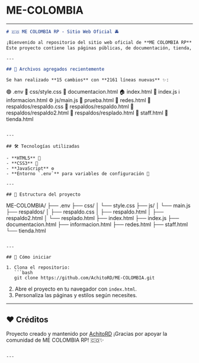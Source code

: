 # ME-COLOMBIA


---

```markdown
# 🇨🇴 ME COLOMBIA RP - Sitio Web Oficial 🚔

¡Bienvenido al repositorio del sitio web oficial de **ME COLOMBIA RP**!  
Este proyecto contiene las páginas públicas, de documentación, tienda, staff y mucho más para la comunidad de Roleplay.

---

## 📁 Archivos agregados recientemente

Se han realizado **15 cambios** con **2161 líneas nuevas** ✨:

```

🟢 .env
🎨 css/style.css
🧾 documentacion.html
🏠 index.html
🧠 index.js
ℹ️ informacion.html
⚙️ js/main.js
🧪 prueba.html
📱 redes.html
💾 respaldos/respaldo.css
📄 respaldos/respaldo.html
📄 respaldos/respaldo2.html
📄 respaldos/resplado.html
👮 staff.html
🛒 tienda.html

```

---

## 🛠️ Tecnologías utilizadas

- **HTML5** 📄
- **CSS3** 🎨
- **JavaScript** ⚙️
- **Entorno `.env`** para variables de configuración 🔐

---

## 🧪 Estructura del proyecto

```

ME-COLOMBIA/
├── .env
├── css/
│   └── style.css
├── js/
│   └── main.js
├── respaldos/
│   ├── respaldo.css
│   ├── respaldo.html
│   ├── respaldo2.html
│   └── resplado.html
├── index.html
├── index.js
├── documentacion.html
├── informacion.html
├── redes.html
├── staff.html
└── tienda.html

````

---

## 🚀 Cómo iniciar

1. Clona el repositorio:
   ```bash
   git clone https://github.com/AchitoRD/ME-COLOMBIA.git
````

2. Abre el proyecto en tu navegador con `index.html`.
3. Personaliza las páginas y estilos según necesites.

---

## ❤️ Créditos

Proyecto creado y mantenido por [AchitoRD](https://github.com/AchitoRD)
¡Gracias por apoyar la comunidad de ME COLOMBIA RP! 🇨🇴✨

```

---

